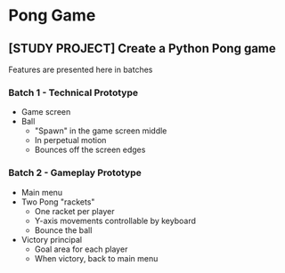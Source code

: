 # Pong Game
[STUDY PROJECT] Create a Python Pong game
-----------------------------------------
Features are presented here in batches

  ### Batch 1 - Technical Prototype
  * Game screen
  * Ball
    * "Spawn" in the game screen middle
    * In perpetual motion
    * Bounces off the screen edges
    
  ### Batch 2 - Gameplay Prototype
  * Main menu
  * Two Pong "rackets"
    * One racket per player
    * Y-axis movements controllable by keyboard
    * Bounce the ball
  * Victory principal
    * Goal area for each player
    * When victory, back to main menu
